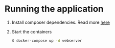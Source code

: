 # Running the application

1. Install composer dependencies. Read more [here](./README.composer.md)

2. Start the containers
    ```bash
    $ docker-compose up -d webserver
    ```
